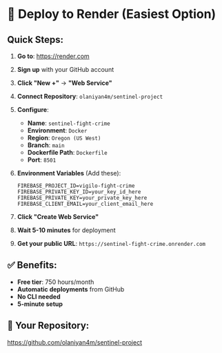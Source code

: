 # 🚀 Deploy to Render (Easiest Option)

## Quick Steps:

1. **Go to**: https://render.com
2. **Sign up** with your GitHub account
3. **Click "New +"** → **"Web Service"**
4. **Connect Repository**: `olaniyan4m/sentinel-project`
5. **Configure**:
   - **Name**: `sentinel-fight-crime`
   - **Environment**: `Docker`
   - **Region**: `Oregon (US West)`
   - **Branch**: `main`
   - **Dockerfile Path**: `Dockerfile`
   - **Port**: `8501`

6. **Environment Variables** (Add these):
   ```
   FIREBASE_PROJECT_ID=vigilo-fight-crime
   FIREBASE_PRIVATE_KEY_ID=your_key_id_here
   FIREBASE_PRIVATE_KEY=your_private_key_here
   FIREBASE_CLIENT_EMAIL=your_client_email_here
   ```

7. **Click "Create Web Service"**
8. **Wait 5-10 minutes** for deployment
9. **Get your public URL**: `https://sentinel-fight-crime.onrender.com`

## ✅ Benefits:
- **Free tier**: 750 hours/month
- **Automatic deployments** from GitHub
- **No CLI needed**
- **5-minute setup**

## 🔗 Your Repository:
https://github.com/olaniyan4m/sentinel-project
